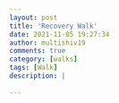 ```yaml
---
layout: post
title: 'Recovery Walk'
date: 2021-11-05 19:27:34
author: multishiv19
comments: true
category: [walks]
tags: [Walk]
description: |
    
---
```





<div width='100%' class='strava-embed-placeholder' data-embed-type='activity' data-embed-id='6213682536'></div>
<script src='https://strava-embeds.com/embed.js'></script>
